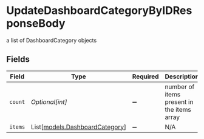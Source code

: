 # UpdateDashboardCategoryByIDResponseBody

a list of DashboardCategory objects


## Fields

| Field                                                            | Type                                                             | Required                                                         | Description                                                      |
| ---------------------------------------------------------------- | ---------------------------------------------------------------- | ---------------------------------------------------------------- | ---------------------------------------------------------------- |
| `count`                                                          | *Optional[int]*                                                  | :heavy_minus_sign:                                               | number of items present in the items array                       |
| `items`                                                          | List[[models.DashboardCategory](../models/dashboardcategory.md)] | :heavy_minus_sign:                                               | N/A                                                              |